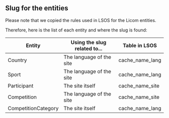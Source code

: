## Slug for the entities

Please note that we copied the rules used in LSOS for the Licom entities.

Therefore, here is the list of each entity and where the slug is found: 

Entity             |Using the slug related to...|Table in LSOS
-------------------|----------------------------|-------------
Country            |The language of the site    |cache\_name_lang
Sport              |The language of the site    |cache\_name_lang
Participant        |The site itself             |cache\_name_site
Competition        |The language of the site    |cache\_name_site
CompetitionCategory|The site itself             |cache\_name_lang